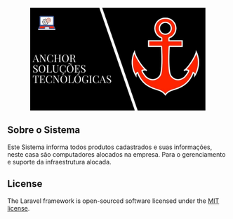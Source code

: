 <p align="center"><img  src="resources/images/anchor.jpg" width="400"></p>


## Sobre o Sistema 

Este Sistema informa todos produtos cadastrados e suas informações, neste casa são computadores alocados na empresa. Para o gerenciamento e suporte da infraestrutura alocada.


    

## License

The Laravel framework is open-sourced software licensed under the [MIT license](https://opensource.org/licenses/MIT).

